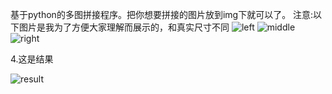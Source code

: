 基于python的多图拼接程序。把你想要拼接的图片放到img下就可以了。
注意:以下图片是我为了方便大家理解而展示的，和真实尺寸不同
![left](https://github.com/user-attachments/assets/feec8494-b607-4cdd-8e0f-b7809a604af3)
![middle](https://github.com/user-attachments/assets/6fb2a53a-7a0a-4fd1-8f13-704221f5d9ed)
![right](https://github.com/user-attachments/assets/2268d20e-accc-4ec9-8b94-a5e74539950c)



4.这是结果

![result](https://github.com/user-attachments/assets/25fea949-805b-4e00-9b58-364da74bed8f)
